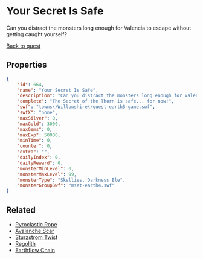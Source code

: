 # Your Secret Is Safe

Can you distract the monsters long enough for Valencia to escape without getting caught yourself?

[Back to quest](../quests.md)

## Properties

```json
{
    "id": 664,
    "name": "Your Secret Is Safe",
    "description": "Can you distract the monsters long enough for Valencia to escape without getting caught yourself?",
    "complete": "The Secret of the Thorn is safe... for now!",
    "swf": "towns\/Willowshire\/quest-earth5-game.swf",
    "swfX": "none",
    "maxSilver": 0,
    "maxGold": 3000,
    "maxGems": 0,
    "maxExp": 50000,
    "minTime": 0,
    "counter": 0,
    "extra": "",
    "dailyIndex": 0,
    "dailyReward": 0,
    "monsterMinLevel": 0,
    "monsterMaxLevel": 99,
    "monsterType": "Skellies, Darkness Ele",
    "monsterGroupSwf": "mset-earth4.swf"
}
```

## Related

- [Pyroclastic Rope](../items/4326-pyroclastic-rope.md)
- [Avalanche Scar](../items/4327-avalanche-scar.md)
- [Sturzstrom Twist](../items/4328-sturzstrom-twist.md)
- [Regolith](../items/4329-regolith.md)
- [Earthflow Chain](../items/4330-earthflow-chain.md)

